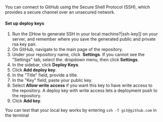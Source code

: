 You can connect to GitHub using the Secure Shell Protocol (SSH), which provides a secure channel over an unsecured network.

#### Set up deploy keys
1. Run the [[How to generate SSH in your local machine?|ssh-key]] on your server, and remember where you save the generated public and private rsa key pair.
2. On GitHub, navigate to the main page of the repository.
3. Under your repository name, click  **Settings**. If you cannot see the "Settings" tab, select the  dropdown menu, then click **Settings**.
4. In the sidebar, click **Deploy Keys**.
5. Click **Add deploy key**.
6. In the "Title" field, provide a title.
7. In the "Key" field, paste your public key.
8. Select **Allow write access** if you want this key to have write access to the repository. A deploy key with write access lets a deployment push to the repository.
9. Click **Add key**.
   
You can test that your local key works by entering `ssh -T git@github.com` in the terminal